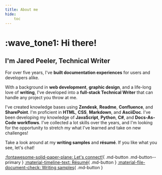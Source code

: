 ```yaml
---
title: About me
hide:
    toc
---
```


# :wave_tone1: Hi there!

## I'm Jared Peeler, Technical Writer

For over five years, I've **built documentation experiences** for users and developers alike. 

With a background in **web development**, **graphic design**, and a life-long love of **writing**, I've  developed into a **full-stack Technical Writer** that can handle any project you throw at me. 

I've created knowledge bases using **Zendesk**, **Readme**, **Confluence**, and **SharePoint**. I'm proficient in **HTML**, **CSS**, **Markdown**, and **AsciiDoc**. I've been developing my knowledge of **JavaScript**, **Python**, **C#**, and **Docs-As-Code workflows**. I've collected a lot skills over the years, and I'm looking for the opportunity to stretch my what I've learned and take on new challenges!

Take a look around at my **writing samples** and **résumé**. If you like what you see, let's chat!

[:fontawesome-solid-paper-plane: Let's connect!](mailto:jaredpeeler@gmail.com){ .md-button .md-button--primary } [:material-timeline-text: Résumé](resume){ .md-button } [:material-file-document-check: Writing samples](writing-samples/tutorial/){ .md-button }

